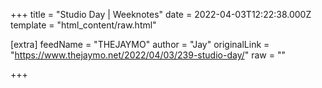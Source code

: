 
+++
title = "Studio Day | Weeknotes"
date = 2022-04-03T12:22:38.000Z
template = "html_content/raw.html"

[extra]
feedName = "THEJAYMO"
author = "Jay"
originalLink = "https://www.thejaymo.net/2022/04/03/239-studio-day/"
raw = ""

+++

